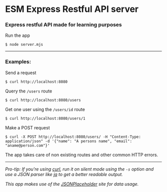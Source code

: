 # ESM Express Restful API server

### Express restful API made for learning purposes

Run the app

`$ node server.mjs`

---

### Examples:

Send a request

`$ curl http://localhost:8080`

Query the `/users` route

`$ curl http://localhost:8080/users`

Get one user using the `/users/id` route

`$ curl http://localhost:8080/users/1`

Make a POST request

`$ curl -X POST http://localhost:8080/users/ -H "Content-Type: application/json" -d '{"name": "A persons name", "email": "aname@person.com"}'`

The app takes care of non existing routes and other common HTTP errors.

---

_Pro-tip: If you're using [curl](https://curl.se/), run it on silent mode using the `-s` option and use a JSON parser like [jq](https://github.com/stedolan/jq) to get a better readable output._

_This app makes use of the [JSONPlaceholder](https://github.com/typicode/jsonplaceholder) site for data usage._